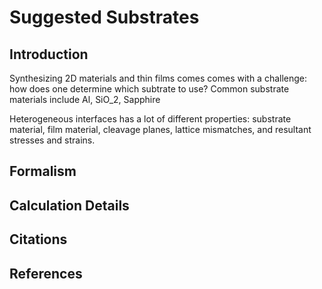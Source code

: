 # Suggested Substrates

## Introduction

Synthesizing 2D materials and thin films comes comes with a challenge: how does one determine which subtrate to use? Common substrate materials include Al, SiO$\_2$, Sapphire



Heterogeneous interfaces has a lot of different properties: substrate material, film material, cleavage planes, lattice mismatches, and resultant stresses and strains.&#x20;

## Formalism

## Calculation Details

## Citations

## References
